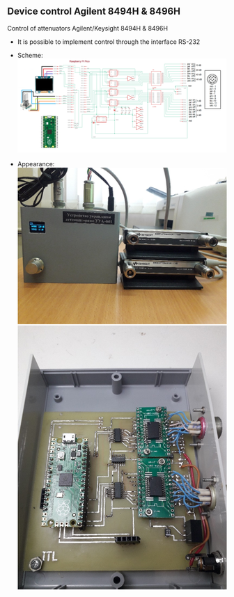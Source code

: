 ## Device control Agilent 8494H & 8496H
Control of attenuators Agilent/Keysight 8494H &amp; 8496H
+ It is possible to implement control through the interface RS-232

+ Scheme:
![alt text](https://github.com/itllab/Raspberry-Pi-Pico-8494H-8496H/blob/main/img/schem.png)

+ Appearance:
![alt text](https://github.com/itllab/Raspberry-Pi-Pico-8494H-8496H/blob/main/img/1.jpg)
![alt text](https://github.com/itllab/Raspberry-Pi-Pico-8494H-8496H/blob/main/img/2.jpg)

